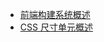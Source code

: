 - [前端构建系统概述](https://sunsetglow.net/posts/frontend-build-systems.html)
- [CSS 尺寸单元概述](https://x.com/vikingmute/status/1810242792100384947)